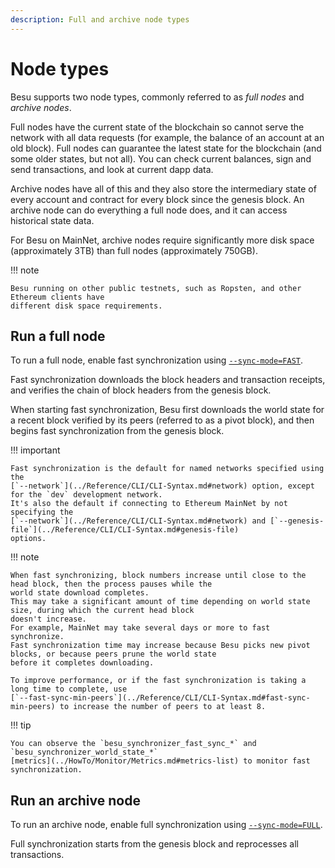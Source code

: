 ```yaml
---
description: Full and archive node types
---
```


# Node types

Besu supports two node types, commonly referred to as _full nodes_ and _archive nodes_.

Full nodes have the current state of the blockchain so cannot serve the network with all data
requests (for example, the balance of an account at an old block). Full nodes can guarantee the
latest state for the blockchain (and some older states, but not all). You can check current
balances, sign and send transactions, and look at current dapp data.

Archive nodes have all of this and they also store the intermediary state of every account and
contract for every block since the genesis block. An archive node can do everything a full node
does, and it can access historical state data.

For Besu on MainNet, archive nodes require significantly more disk space (approximately 3TB) than
full nodes (approximately 750GB).

!!! note

    Besu running on other public testnets, such as Ropsten, and other Ethereum clients have
    different disk space requirements.

## Run a full node

To run a full node, enable fast synchronization using
[`--sync-mode=FAST`](../Reference/CLI/CLI-Syntax.md#sync-mode).

Fast synchronization downloads the block headers and transaction receipts, and verifies the chain of
block headers from the genesis block.

When starting fast synchronization, Besu first downloads the world state for a recent block verified
by its peers (referred to as a pivot block), and then begins fast synchronization from the
genesis block.

!!! important

    Fast synchronization is the default for named networks specified using the
    [`--network`](../Reference/CLI/CLI-Syntax.md#network) option, except for the `dev` development network.
    It's also the default if connecting to Ethereum MainNet by not specifying the
    [`--network`](../Reference/CLI/CLI-Syntax.md#network) and [`--genesis-file`](../Reference/CLI/CLI-Syntax.md#genesis-file)
    options.

!!! note

    When fast synchronizing, block numbers increase until close to the head block, then the process pauses while the
    world state download completes.
    This may take a significant amount of time depending on world state size, during which the current head block
    doesn't increase.
    For example, MainNet may take several days or more to fast synchronize.
    Fast synchronization time may increase because Besu picks new pivot blocks, or because peers prune the world state
    before it completes downloading.

    To improve performance, or if the fast synchronization is taking a long time to complete, use
    [`--fast-sync-min-peers`](../Reference/CLI/CLI-Syntax.md#fast-sync-min-peers) to increase the number of peers to at least 8.

!!! tip

    You can observe the `besu_synchronizer_fast_sync_*` and `besu_synchronizer_world_state_*`
    [metrics](../HowTo/Monitor/Metrics.md#metrics-list) to monitor fast synchronization.

## Run an archive node

To run an archive node, enable full synchronization using
[`--sync-mode=FULL`](../Reference/CLI/CLI-Syntax.md#sync-mode).

Full synchronization starts from the genesis block and reprocesses all transactions.
